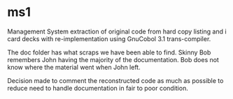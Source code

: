 # ms1
Management System extraction of original code from hard copy listing and i
card decks with re-implementation using GnuCobol 3.1 trans-compiler.

The doc folder has what scraps we have been able to find. Skinny Bob remembers 
John having the majority of the documentation. Bob does not know where the 
material went when John left.

Decision made to comment the reconstructed code as much as possible to reduce
need to handle documentation in fair to poor condition.
